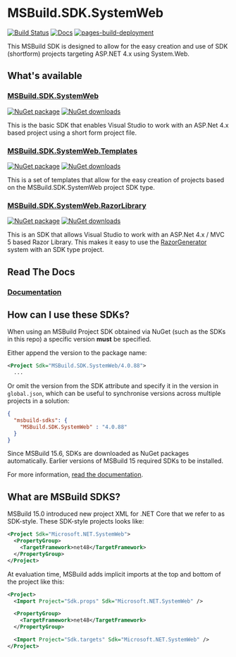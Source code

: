 # MSBuild.SDK.SystemWeb

[![Build Status](https://dev.azure.com/flexviews/MSBuild.SDKs.SystemWeb/_apis/build/status/CZEMacLeod.MSBuild.SDK.SystemWeb?branchName=main)](https://dev.azure.com/flexviews/MSBuild.SDKs.SystemWeb/_build/latest?definitionId=69&branchName=main)
[![Docs](https://img.shields.io/badge/Documentation-docs-lightgrey?logo=github)](https://czemacleod.github.io/MSBuild.SDK.SystemWeb/)
[![pages-build-deployment](https://github.com/CZEMacLeod/MSBuild.SDK.SystemWeb/actions/workflows/pages/pages-build-deployment/badge.svg)](https://github.com/CZEMacLeod/MSBuild.SDK.SystemWeb/actions/workflows/pages/pages-build-deployment)

This MSBuild SDK is designed to allow for the easy creation and use of SDK (shortform) projects targeting ASP.NET 4.x using System.Web.

## What's available

### [MSBuild.SDK.SystemWeb](src/MSBuild.SDK.SystemWeb)

[![NuGet package](https://img.shields.io/nuget/v/MSBuild.SDK.SystemWeb.svg)](https://nuget.org/packages/MSBuild.SDK.SystemWeb)
[![NuGet downloads](https://img.shields.io/nuget/dt/MSBuild.SDK.SystemWeb.svg)](https://nuget.org/packages/MSBuild.SDK.SystemWeb)

This is the basic SDK that enables Visual Studio to work with an ASP.Net 4.x based project using a short form project file.

### [MSBuild.SDK.SystemWeb.Templates](src/MSBuild.SDK.SystemWeb.Templates)

[![NuGet package](https://img.shields.io/nuget/v/MSBuild.SDK.SystemWeb.Templates.svg)](https://nuget.org/packages/MSBuild.SDK.SystemWeb.Templates)
[![NuGet downloads](https://img.shields.io/nuget/dt/MSBuild.SDK.SystemWeb.Templates.svg)](https://nuget.org/packages/MSBuild.SDK.SystemWeb.Templates)

This is a set of templates that allow for the easy creation of projects based on the MSBuild.SDK.SystemWeb project SDK type.

### [MSBuild.SDK.SystemWeb.RazorLibrary](src/MSBuild.SDK.SystemWeb.RazorLibrary)

[![NuGet package](https://img.shields.io/nuget/v/MSBuild.SDK.SystemWeb.RazorLibrary.svg)](https://nuget.org/packages/MSBuild.SDK.SystemWeb.Templates)
[![NuGet downloads](https://img.shields.io/nuget/dt/MSBuild.SDK.SystemWeb.RazorLibrary.svg)](https://nuget.org/packages/MSBuild.SDK.SystemWeb.Templates)

This is an SDK that allows Visual Studio to work with an ASP.Net 4.x / MVC 5 based Razor Library.
This makes it easy to use the [RazorGenerator](https://github.com/RazorGenerator/RazorGenerator) system with an SDK type project.

## Read The Docs

### [Documentation](https://czemacleod.github.io/MSBuild.SDK.SystemWeb/)

## How can I use these SDKs?

When using an MSBuild Project SDK obtained via NuGet (such as the SDKs in this repo) a specific version **must** be specified.

Either append the version to the package name:

```xml
<Project Sdk="MSBuild.SDK.SystemWeb/4.0.88">
  ...
```

Or omit the version from the SDK attribute and specify it in the version in `global.json`, which can be useful to synchronise versions across multiple projects in a solution:

```json
{
  "msbuild-sdks": {
    "MSBuild.SDK.SystemWeb" : "4.0.88"
  }
}
```

Since MSBuild 15.6, SDKs are downloaded as NuGet packages automatically. Earlier versions of MSBuild 15 required SDKs to be installed. 

For more information, [read the documentation](https://docs.microsoft.com/visualstudio/msbuild/how-to-use-project-sdk).

## What are MSBuild SDKS?
MSBuild 15.0 introduced new project XML for .NET Core that we refer to as SDK-style.  These SDK-style projects looks like:

```xml
<Project Sdk="Microsoft.NET.SystemWeb">
  <PropertyGroup>
    <TargetFramework>net48</TargetFramework>
  </PropertyGroup>
</Project>
```

At evaluation time, MSBuild adds implicit imports at the top and bottom of the project like this:

```xml
<Project>
  <Import Project="Sdk.props" Sdk="Microsoft.NET.SystemWeb" />

  <PropertyGroup>
    <TargetFramework>net48</TargetFramework>
  </PropertyGroup>

  <Import Project="Sdk.targets" Sdk="Microsoft.NET.SystemWeb" />
</Project>
```
